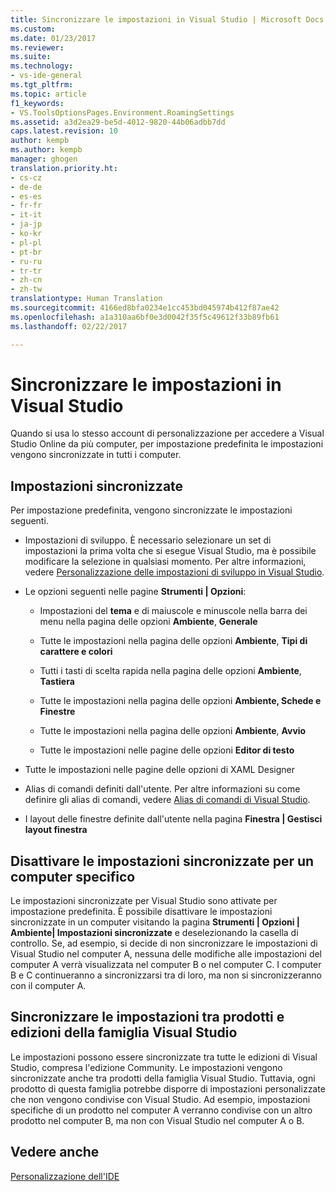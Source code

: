 ```yaml
---
title: Sincronizzare le impostazioni in Visual Studio | Microsoft Docs
ms.custom: 
ms.date: 01/23/2017
ms.reviewer: 
ms.suite: 
ms.technology:
- vs-ide-general
ms.tgt_pltfrm: 
ms.topic: article
f1_keywords:
- VS.ToolsOptionsPages.Environment.RoamingSettings
ms.assetid: a3d2ea29-be5d-4012-9820-44b06adbb7dd
caps.latest.revision: 10
author: kempb
ms.author: kempb
manager: ghogen
translation.priority.ht:
- cs-cz
- de-de
- es-es
- fr-fr
- it-it
- ja-jp
- ko-kr
- pl-pl
- pt-br
- ru-ru
- tr-tr
- zh-cn
- zh-tw
translationtype: Human Translation
ms.sourcegitcommit: 4166ed8bfa0234e1cc453bd045974b412f87ae42
ms.openlocfilehash: a1a310aa6bf0e3d0042f35f5c49612f33b89fb61
ms.lasthandoff: 02/22/2017

---
```

# <a name="synchronize-your-settings-in-visual-studio"></a>Sincronizzare le impostazioni in Visual Studio
Quando si usa lo stesso account di personalizzazione per accedere a Visual Studio Online da più computer, per impostazione predefinita le impostazioni vengono sincronizzate in tutti i computer.

## <a name="synchronized-settings"></a>Impostazioni sincronizzate  
 Per impostazione predefinita, vengono sincronizzate le impostazioni seguenti.  

-   Impostazioni di sviluppo. È necessario selezionare un set di impostazioni la prima volta che si esegue Visual Studio, ma è possibile modificare la selezione in qualsiasi momento. Per altre informazioni, vedere [Personalizzazione delle impostazioni di sviluppo in Visual Studio](http://msdn.microsoft.com/en-us/22c4debb-4e31-47a8-8f19-16f328d7dcd3).  

-   Le opzioni seguenti nelle pagine **Strumenti &#124; Opzioni**:  

    -   Impostazioni del **tema** e di maiuscole e minuscole nella barra dei menu nella pagina delle opzioni **Ambiente**, **Generale**  

    -   Tutte le impostazioni nella pagina delle opzioni **Ambiente**, **Tipi di carattere e colori**  

    -   Tutti i tasti di scelta rapida nella pagina delle opzioni **Ambiente**, **Tastiera**  

    -   Tutte le impostazioni nella pagina delle opzioni **Ambiente, Schede e Finestre**  

    -   Tutte le impostazioni nella pagina delle opzioni **Ambiente**, **Avvio**  

    -   Tutte le impostazioni nelle pagine delle opzioni **Editor di testo**  

-   Tutte le impostazioni nelle pagine delle opzioni di XAML Designer  

-   Alias di comandi definiti dall'utente. Per altre informazioni su come definire gli alias di comandi, vedere [Alias di comandi di Visual Studio](../ide/reference/visual-studio-command-aliases.md).  

-   I layout delle finestre definite dall'utente nella pagina **Finestra &#124; Gestisci layout finestra**  

## <a name="turn-off-synchronized-settings-on-a-particular-computer"></a>Disattivare le impostazioni sincronizzate per un computer specifico  
 Le impostazioni sincronizzate per Visual Studio sono attivate per impostazione predefinita. È possibile disattivare le impostazioni sincronizzate in un computer visitando la pagina **Strumenti &#124; Opzioni &#124; Ambiente&#124; Impostazioni sincronizzate** e deselezionando la casella di controllo.  Se, ad esempio, si decide di non sincronizzare le impostazioni di Visual Studio nel computer A, nessuna delle modifiche alle impostazioni del computer A verrà visualizzata nel computer B o nel computer C. I computer B e C continueranno a sincronizzarsi tra di loro, ma non si sincronizzeranno con il computer A.  

## <a name="synchronize-settings-across-visual-studio-family-products-and-editions"></a>Sincronizzare le impostazioni tra prodotti e edizioni della famiglia Visual Studio  
 Le impostazioni possono essere sincronizzate tra tutte le edizioni di Visual Studio, compresa l'edizione Community. Le impostazioni vengono sincronizzate anche tra prodotti della famiglia Visual Studio. Tuttavia, ogni prodotto di questa famiglia potrebbe disporre di impostazioni personalizzate che non vengono condivise con Visual Studio. Ad esempio, impostazioni specifiche di un prodotto nel computer A verranno condivise con un altro prodotto nel computer B, ma non con Visual Studio nel computer A o B.  

## <a name="see-also"></a>Vedere anche  
 [Personalizzazione dell'IDE](../ide/personalizing-the-visual-studio-ide.md)


